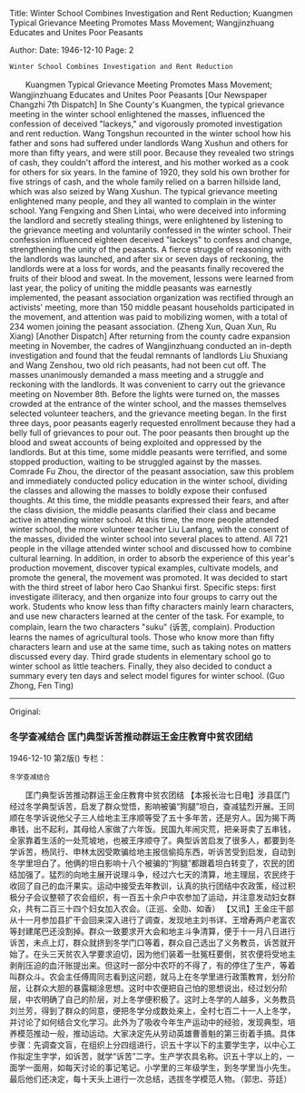Title: Winter School Combines Investigation and Rent Reduction; Kuangmen Typical Grievance Meeting Promotes Mass Movement; Wangjinzhuang Educates and Unites Poor Peasants

Author:
Date: 1946-12-10
Page: 2

    Winter School Combines Investigation and Rent Reduction
　　Kuangmen Typical Grievance Meeting Promotes Mass Movement; Wangjinzhuang Educates and Unites Poor Peasants
    [Our Newspaper Changzhi 7th Dispatch] In She County's Kuangmen, the typical grievance meeting in the winter school enlightened the masses, influenced the confession of deceived "lackeys," and vigorously promoted investigation and rent reduction. Wang Tongshun recounted in the winter school how his father and sons had suffered under landlords Wang Xushun and others for more than fifty years, and were still poor. Because they revealed two strings of cash, they couldn't afford the interest, and his mother worked as a cook for others for six years. In the famine of 1920, they sold his own brother for five strings of cash, and the whole family relied on a barren hillside land, which was also seized by Wang Xushun. The typical grievance meeting enlightened many people, and they all wanted to complain in the winter school. Yang Fengxing and Shen Lintai, who were deceived into informing the landlord and secretly stealing things, were enlightened by listening to the grievance meeting and voluntarily confessed in the winter school. Their confession influenced eighteen deceived "lackeys" to confess and change, strengthening the unity of the peasants. A fierce struggle of reasoning with the landlords was launched, and after six or seven days of reckoning, the landlords were at a loss for words, and the peasants finally recovered the fruits of their blood and sweat. In the movement, lessons were learned from last year, the policy of uniting the middle peasants was earnestly implemented, the peasant association organization was rectified through an activists' meeting, more than 150 middle peasant households participated in the movement, and attention was paid to mobilizing women, with a total of 234 women joining the peasant association. (Zheng Xun, Quan Xun, Ru Xiang)
    [Another Dispatch] After returning from the county cadre expansion meeting in November, the cadres of Wangjinzhuang conducted an in-depth investigation and found that the feudal remnants of landlords Liu Shuxiang and Wang Zenshou, two old rich peasants, had not been cut off. The masses unanimously demanded a mass meeting and a struggle and reckoning with the landlords. It was convenient to carry out the grievance meeting on November 8th. Before the lights were turned on, the masses crowded at the entrance of the winter school, and the masses themselves selected volunteer teachers, and the grievance meeting began. In the first three days, poor peasants eagerly requested enrollment because they had a belly full of grievances to pour out. The poor peasants then brought up the blood and sweat accounts of being exploited and oppressed by the landlords. But at this time, some middle peasants were terrified, and some stopped production, waiting to be struggled against by the masses. Comrade Fu Zhou, the director of the peasant association, saw this problem and immediately conducted policy education in the winter school, dividing the classes and allowing the masses to boldly expose their confused thoughts. At this time, the middle peasants expressed their fears, and after the class division, the middle peasants clarified their class and became active in attending winter school. At this time, the more people attended winter school, the more volunteer teacher Liu Lanfang, with the consent of the masses, divided the winter school into several places to attend. All 721 people in the village attended winter school and discussed how to combine cultural learning. In addition, in order to absorb the experience of this year's production movement, discover typical examples, cultivate models, and promote the general, the movement was promoted. It was decided to start with the third street of labor hero Cao Shankui first. Specific steps: first investigate illiteracy, and then organize into four groups to carry out the work. Students who know less than fifty characters mainly learn characters, and use new characters learned at the center of the task. For example, to complain, learn the two characters "suku" (诉苦, complain). Production learns the names of agricultural tools. Those who know more than fifty characters learn and use at the same time, such as taking notes on matters discussed every day. Third grade students in elementary school go to winter school as little teachers. Finally, they also decided to conduct a summary every ten days and select model figures for winter school. (Guo Zhong, Fen Ting)



<hr /> 

Original: 


### 冬学查减结合  匡门典型诉苦推动群运王金庄教育中贫农团结

1946-12-10
第2版()
专栏：

    冬学查减结合
　　匡门典型诉苦推动群运王金庄教育中贫农团结
    【本报长治七日电】涉县匡门经过冬学典型诉苦，启发了群众觉悟，影响被骗“狗腿”坦白，查减猛烈开展。王同顺在冬学诉说他父子三人给地主王序顺等受了五十多年苦，还是穷人。因为揭下两串钱，出不起利，其母给人家做了六年饭。民国九年闹灾荒，把亲哥卖了五串钱，全家靠着生活的一处荒坡地，也被王序顺夺了。典型诉苦启发了很多人，都要到冬学诉苦，杨凤行、申林太因受欺骗给地主报信偷捣东西，听诉苦受到启发，自动到冬学里坦白了。他俩的坦白影响十八个被骗的“狗腿”都跟着坦白转变了，农民的团结加强了。猛烈的向地主展开说理斗争，经过六七天的清算，地主理屈，农民终于收回了自己的血汗果实。运动中接受去年教训，认真的执行团结中农政策，经过积极分子会议整顿了农会组织，有一百五十余户中农参加了运动，并注意发动妇女群众，共有二百三十四个妇女加入农会。（正巡、全勋、如香）
    【又讯】王金庄干部从十一月参加县扩干会回来深入进行了调查，发现地主刘书详、王增寿两户老富农等封建尾巴还没割掉。群众一致要求开大会和地主斗争清算，便于十一月八日进行诉苦，未点上灯，群众就挤到冬学门口等着，群众自己选出了义务教员，诉苦就开始了。在头三天贫农入学要求迫切，因为他们装着一肚冤枉要倒，贫农便将受地主剥削压迫的血汗账提出来。但这时一部分中农吓的不得了，有的停住了生产，等着叫群众斗。农会主任傅周同志看到这问题，就马上在冬学里进行政策教育，划分阶层，让群众大胆的暴露糊涂思想。这时中农便把自己怕的思想说出，经过划分阶层，中农明确了自己的阶层，对上冬学便积极了。这时上冬学的人越多，义务教员刘兰芳，得到了群众的同意，便把冬学分成数处来上，全村七百二十一人上冬学，并讨论了如何结合文化学习。此外为了吸收今年生产运动中的经验，发现典型，培养模范推动一般，推动运动。大家决定先从劳动英雄曹善魁的第三街着手搞。具体步骤：先调查文盲，在组织上分四组进行，识五十字以下的主要学生字，以中心工作拟定生字学，如诉苦，就学“诉苦”二字。生产学农具名称。识五十字以上的，一面学一面用，如每天讨论的事记笔记。小学里的三年级学生，到冬学里当小先生。最后他们还决定，每十天头上进行一次总结，选拔冬学模范人物。（郭忠、芬廷）

